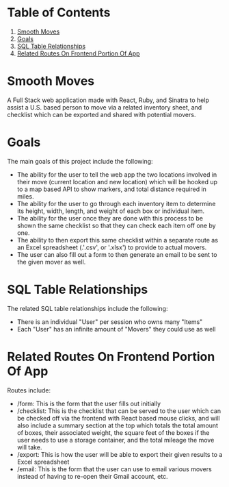 
# Table of Contents

1.  [Smooth Moves](#org7a48e84)
2.  [Goals](#org6d99b8a)
3.  [SQL Table Relationships](#org58ff0ff)
4.  [Related Routes On Frontend Portion Of App](#org3d06956)


<a id="org7a48e84"></a>

# Smooth Moves

A Full Stack web application made with React, Ruby, and Sinatra to help assist a U.S. based person to move via a related inventory sheet, and checklist which can be exported and shared with potential movers.


<a id="org6d99b8a"></a>

# Goals

The main goals of this project include the following:

-   The ability for the user to tell the web app the two locations involved in their move (current location and new location) which will be hooked up to a map based API to show markers, and total distance required in miles.
-   The ability for the user to go through each inventory item to determine its height, width, length, and weight of each box or individual item.
-   The ability for the user once they are done with this process to be shown the same checklist so that they can check each item off one by one.
-   The ability to then export this same checklist within a separate route as an Excel spreadsheet (.'.csv', or '.xlsx') to provide to actual movers.
-   The user can also fill out a form to then generate an email to be sent to the given mover as well.


<a id="org58ff0ff"></a>

# SQL Table Relationships

The related SQL table relationships include the following:

-   There is an individual "User" per session who owns many "Items"
-   Each "User" has an infinite amount of "Movers" they could use as well


<a id="org3d06956"></a>

# Related Routes On Frontend Portion Of App

Routes include:

-   /form: This is the form that the user fills out initially
-   /checklist: This is the checklist that can be served to the user which can be checked off via the frontend with React based mouse clicks, and will also include a summary section at the top which totals the total amount of boxes, their associated weight, the square feet of the boxes if the user needs to use a storage container, and the total mileage the move will take.
-   /export: This is how the user will be able to export their given results to a Excel spreadsheet
-   /email: This is the form that the user can use to email various movers instead of having to re-open their Gmail account, etc.
